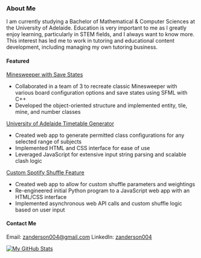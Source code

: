 ### About Me

I am currently studying a Bachelor of Mathematical & Computer Sciences at the University of Adelaide. Education is very important to me as I greatly enjoy learning, particularly in STEM fields, and I always want to know more. This interest has led me to work in tutoring and educational content development, including managing my own tutoring business.

#### Featured
[Minesweeper with Save States](https://github.com/zanderson004/minesweeper)
- Collaborated in a team of 3 to recreate classic Minesweeper with various board configuration options and save states using SFML with C++
- Developed the object-oriented structure and implemented entity, tile, mine, and number classes

[University of Adelaide Timetable Generator](https://github.com/zanderson004/adelaide-uni-timetable-planner)
- Created web app to generate permitted class configurations for any selected range of subjects
- Implemented HTML and CSS interface for ease of use
- Leveraged JavaScript for extensive input string parsing and scalable clash logic

[Custom Spotify Shuffle Feature](https://github.com/zanderson004/spotify-weighted-playlists-web)
- Created web app to allow for custom shuffle parameters and weightings
- Re-engineered initial Python program to a JavaScript web app with an HTML/CSS interface
- Implemented asynchronous web API calls and custom shuffle logic based on user input

#### Contact Me
Email: zanderson004@gmail.com
LinkedIn: [zanderson004](https://www.linkedin.com/in/zanderson004/)

[![My GitHub Stats](https://github-readme-stats.vercel.app/api?username=zanderson004)](https://github.com/anuraghazra/github-readme-stats)

<!--
**zanderson004/zanderson004** is a ✨ _special_ ✨ repository because its `README.md` (this file) appears on your GitHub profile.

Here are some ideas to get you started:

- 🔭 I’m currently working on ...
- 🌱 I’m currently learning ...
- 👯 I’m looking to collaborate on ...
- 🤔 I’m looking for help with ...
- 💬 Ask me about ...
- 📫 How to reach me: ...
- 😄 Pronouns: ...
- ⚡ Fun fact: ...
-->
